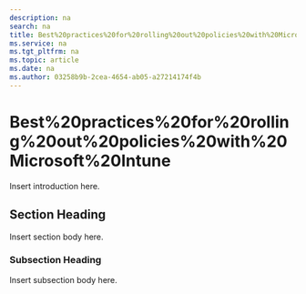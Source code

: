 ```yaml
---
description: na
search: na
title: Best%20practices%20for%20rolling%20out%20policies%20with%20Microsoft%20Intune
ms.service: na
ms.tgt_pltfrm: na
ms.topic: article
ms.date: na
ms.author: 03258b9b-2cea-4654-ab05-a27214174f4b
---
```

# Best%20practices%20for%20rolling%20out%20policies%20with%20Microsoft%20Intune
Insert introduction here.

## Section Heading
Insert section body here.

### Subsection Heading
Insert subsection body here.

